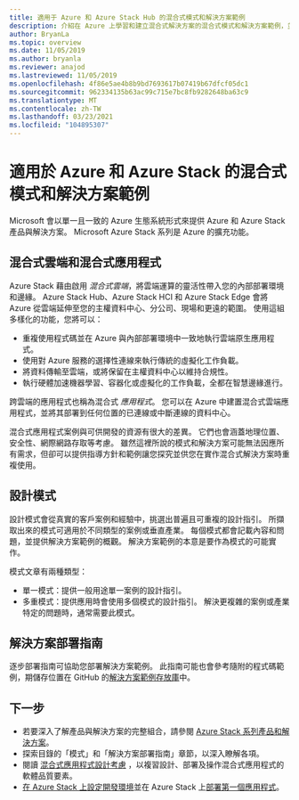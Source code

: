 ```yaml
---
title: 適用于 Azure 和 Azure Stack Hub 的混合式模式和解決方案範例
description: 介紹在 Azure 上學習和建立混合式解決方案的混合式模式和解決方案範例，並 Azure Stack Hub。
author: BryanLa
ms.topic: overview
ms.date: 11/05/2019
ms.author: bryanla
ms.reviewer: anajod
ms.lastreviewed: 11/05/2019
ms.openlocfilehash: 4f86e5ae4b8b9bd7693617b07419b67dfcf05dc1
ms.sourcegitcommit: 962334135b63ac99c715e7bc8fb9282648ba63c9
ms.translationtype: MT
ms.contentlocale: zh-TW
ms.lasthandoff: 03/23/2021
ms.locfileid: "104895307"
---
```

# <a name="hybrid-patterns-and-solution-examples-for-azure-and-azure-stack"></a>適用於 Azure 和 Azure Stack 的混合式模式和解決方案範例

Microsoft 會以單一且一致的 Azure 生態系統形式來提供 Azure 和 Azure Stack 產品與解決方案。 Microsoft Azure Stack 系列是 Azure 的擴充功能。

## <a name="the-hybrid-cloud-and-hybrid-apps"></a>混合式雲端和混合式應用程式

Azure Stack 藉由啟用 *混合式雲端*，將雲端運算的靈活性帶入您的內部部署環境和邊緣。 Azure Stack Hub、Azure Stack HCI 和 Azure Stack Edge 會將 Azure 從雲端延伸至您的主權資料中心、分公司、現場和更遠的範圍。 使用這組多樣化的功能，您將可以：

- 重複使用程式碼並在 Azure 與內部部署環境中一致地執行雲端原生應用程式。
- 使用對 Azure 服務的選擇性連線來執行傳統的虛擬化工作負載。
- 將資料傳輸至雲端，或將保留在主權資料中心以維持合規性。
- 執行硬體加速機器學習、容器化或虛擬化的工作負載，全都在智慧邊緣進行。

跨雲端的應用程式也稱為混合式 *應用程式*。 您可以在 Azure 中建置混合式雲端應用程式，並將其部署到任何位置的已連線或中斷連線的資料中心。

混合式應用程式案例與可供開發的資源有很大的差異。 它們也會涵蓋地理位置、安全性、網際網路存取等考慮。 雖然這裡所說的模式和解決方案可能無法因應所有需求，但卻可以提供指導方針和範例讓您探究並供您在實作混合式解決方案時重複使用。

## <a name="design-patterns"></a>設計模式

設計模式會從真實的客戶案例和經驗中，挑選出普遍且可重複的設計指引。 所擷取出來的模式可適用於不同類型的案例或垂直產業。 每個模式都會記載內容和問題，並提供解決方案範例的概觀。 解決方案範例的本意是要作為模式的可能實作。

模式文章有兩種類型：

- 單一模式：提供一般用途單一案例的設計指引。
- 多重模式：提供應用時會使用多個模式的設計指引。 解決更複雜的案例或產業特定的問題時，通常需要此模式。

## <a name="solution-deployment-guides"></a>解決方案部署指南

逐步部署指南可協助您部署解決方案範例。 此指南可能也會參考隨附的程式碼範例，期儲存位置在 GitHub 的[解決方案範例存放庫](https://github.com/Azure-Samples/azure-intelligent-edge-patterns)中。

## <a name="next-steps"></a>下一步

- 若要深入了解產品與解決方案的完整組合，請參閱 [Azure Stack 系列產品和解決方案](/azure-stack)。
- 探索目錄的「模式」和「解決方案部署指南」章節，以深入瞭解各項。
- 閱讀 [混合式應用程式設計考慮](overview-app-design-considerations.md) ，以複習設計、部署及操作混合式應用程式的軟體品質要素。
- [在 Azure Stack 上設定開發環境](/azure-stack/user/azure-stack-dev-start)並在 Azure Stack 上[部署第一個應用程式](/azure-stack/user/azure-stack-dev-start-deploy-app)。

